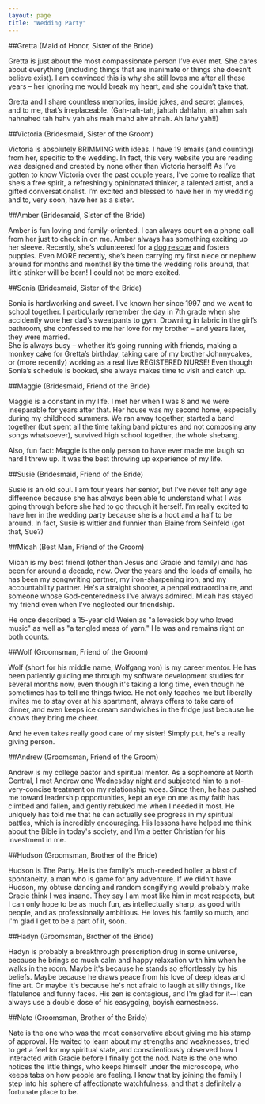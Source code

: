 ```yaml
---
layout: page
title: "Wedding Party"
---
```


##Gretta (Maid of Honor, Sister of the Bride)

Gretta is just about the most compassionate person I’ve ever met. 
She cares about everything (including things that are inanimate or 
things she doesn’t believe exist). I am convinced this is why she 
still loves me after all these years – her ignoring me would break 
my heart, and she couldn’t take that.
 
Gretta and I share countless memories, inside jokes, and secret 
glances, and to me, that’s irreplaceable. (Gah-rah-tah, jahtah 
dahlahn, ah ahm sah hahnahed tah hahv yah ahs mah mahd ahv ahnah. 
Ah lahv yah!!)
 
##Victoria (Bridesmaid, Sister of the Groom)

Victoria is absolutely BRIMMING with ideas. I have 19 emails (and 
counting) from her, specific to the wedding. In fact, this very 
website you are reading was designed and created by none other 
than Victoria herself! As I’ve gotten to know Victoria over the 
past couple years, I’ve come to realize that she’s a free spirit, 
a refreshingly opinionated thinker, a talented artist, and a gifted 
conversationalist. I’m excited and blessed to have her in my 
wedding and to, very soon, have her as a sister.
 
##Amber (Bridesmaid, Sister of the Bride)

Amber is fun loving and family-oriented. I can always count on a 
phone call from her just to check in on me. Amber always has 
something exciting up her sleeve. Recently, she’s volunteered 
for a [dog rescue](http://www.annieslittleangels.org/) and 
fosters puppies. Even MORE recently, she’s 
been carrying my first niece or nephew around for months and 
months! By the time the wedding rolls around, that little 
stinker will be born! I could not be more excited.
 
##Sonia (Bridesmaid, Sister of the Bride)

Sonia is hardworking and sweet. I’ve known her since 1997 and 
we went to school together. I particularly remember the day in 
7th grade when she accidently wore her dad’s sweatpants to gym. 
Drowning in fabric in the girl’s bathroom, she confessed to me 
her love for my brother – and years later, they were married.  
She is always busy – whether it’s going running with friends, 
making a monkey cake for Gretta’s birthday, taking care of my 
brother Johnnycakes, or (more recently) working as a real live 
REGISTERED NURSE! Even though Sonia’s schedule is booked, she 
always makes time to visit and catch up.
 
##Maggie (Bridesmaid, Friend of the Bride)

Maggie is a constant in my life. I met her when I was 8 and we 
were inseparable for years after that. Her house was my second 
home, especially during my childhood summers. We ran away together, 
started a band together (but spent all the time taking band 
pictures and not composing any songs whatsoever), survived 
high school together, the whole shebang.
 
Also, fun fact: Maggie is the only person to have ever made me laugh 
so hard I threw up. It was the best throwing up experience of my life.
 
##Susie (Bridesmaid, Friend of the Bride)

Susie is an old soul. I am four years her senior, but I’ve never felt 
any age difference because she has always been able to understand what 
I was going through before she had to go through it herself. I’m 
really excited to have her in the wedding party because she is a hoot 
and a half to be around. In fact, Susie is wittier and funnier than 
Elaine from Seinfeld (got that, Sue?)

##Micah (Best Man, Friend of the Groom)

Micah is my best friend (other than Jesus and Gracie and family) and has been for around a decade, now. Over the years and the loads of emails, he has been my songwriting partner, my iron-sharpening iron, and my accountability partner. He's a straight shooter, a penpal extraordinaire, and someone whose God-centeredness I've always admired. Micah has stayed my friend even when I've neglected our friendship. 

He once described a 15-year old Weien as "a lovesick boy who loved music" as well as "a tangled mess of yarn." He was and remains right on both counts.

##Wolf (Groomsman, Friend of the Groom)

Wolf (short for his middle name, Wolfgang von) is my career mentor. He has been patiently guiding me through my software development studies for several months now, even though it's taking a long time, even though he sometimes has to tell me things twice. He not only teaches me but liberally invites me to stay over at his apartment, always offers to take care of dinner, and even keeps ice cream sandwiches in the fridge just because he knows they bring me cheer.

And he even takes really good care of my sister! Simply put, he's a really giving person.

##Andrew (Groomsman, Friend of the Groom)

Andrew is my college pastor and spiritual mentor. As a sophomore at North Central, I met Andrew one Wednesday night and subjected him to a not-very-concise treatment on my relationship woes. Since then, he has pushed me toward leadership opportunities, kept an eye on me as my faith has climbed and fallen, and gently rebuked me when I needed it most. He uniquely has told me that he can actually see progress in my spiritual battles, which is incredibly encouraging. His lessons have helped me think about the Bible in today's society, and I'm a better Christian for his investment in me.

##Hudson (Groomsman, Brother of the Bride)

Hudson is The Party. He is the family's much-needed holler, a blast of spontaneity, a man who is game for any adventure. If we didn't have Hudson, my obtuse dancing and random songifying would probably make Gracie think I was insane. They say I am most like him in most respects, but I can only hope to be as much fun, as intellectually sharp, as good with people, and as professionally ambitious. He loves his family so much, and I'm glad I get to be a part of it, soon.

##Hadyn (Groomsman, Brother of the Bride)

Hadyn is probably a breakthrough prescription drug in some universe, because he brings so much calm and happy relaxation with him when he walks in the room. Maybe it's because he stands so effortlessly by his beliefs. Maybe because he draws peace from his love of deep ideas and fine art. Or maybe it's because he's not afraid to laugh at silly things, like flatulence and funny faces. His zen is contagious, and I'm glad for it--I can always use a double dose of his easygoing, boyish earnestness.

##Nate (Groomsman, Brother of the Bride)

Nate is the one who was the most conservative about giving me his stamp of approval. He waited to learn about my strengths and weaknesses, tried to get a feel for my spiritual state, and conscientiously observed how I interacted with Gracie before I finally got the nod. Nate is the one who notices the little things, who keeps himself under the microscope, who keeps tabs on how people are feeling. I know that by joining the family I step into his sphere of affectionate watchfulness, and that's definitely a fortunate place to be.
